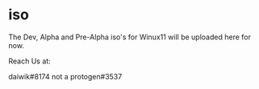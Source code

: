# iso
The Dev, Alpha and Pre-Alpha iso's for Winux11 will be uploaded here for now.

Reach Us at:

daiwik#8174
not a protogen#3537
